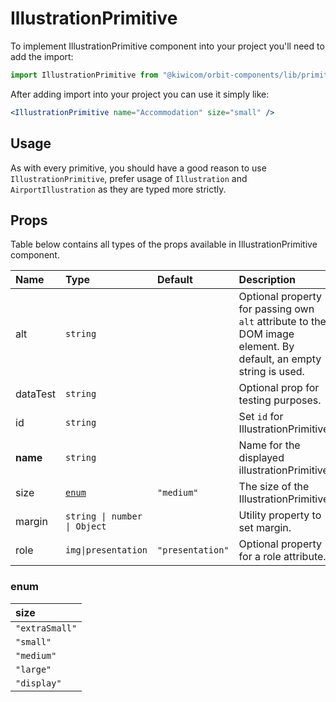 # IllustrationPrimitive

To implement IllustrationPrimitive component into your project you'll need to add the import:

```jsx
import IllustrationPrimitive from "@kiwicom/orbit-components/lib/primitives/IllustrationPrimitive";
```

After adding import into your project you can use it simply like:

```jsx
<IllustrationPrimitive name="Accommodation" size="small" />
```

## Usage

As with every primitive, you should have a good reason to use `IllustrationPrimitive`, prefer usage of `Illustration` and `AirportIllustration` as they are typed more strictly.

## Props

Table below contains all types of the props available in IllustrationPrimitive component.

| Name     | Type                         | Default          | Description                                                                                                      |
| :------- | :--------------------------- | :--------------- | :--------------------------------------------------------------------------------------------------------------- |
| alt      | `string`                     |                  | Optional property for passing own `alt` attribute to the DOM image element. By default, an empty string is used. |
| dataTest | `string`                     |                  | Optional prop for testing purposes.                                                                              |
| id       | `string`                     |                  | Set `id` for IllustrationPrimitive                                                                               |
| **name** | `string`                     |                  | Name for the displayed illustrationPrimitive.                                                                    |
| size     | [`enum`](#enum)              | `"medium"`       | The size of the IllustrationPrimitive.                                                                           |
| margin   | `string \| number \| Object` |                  | Utility property to set margin.                                                                                  |
| role     | `img\|presentation`          | `"presentation"` | Optional property for a role attribute.                                                                          |

### enum

| size           |
| :------------- |
| `"extraSmall"` |
| `"small"`      |
| `"medium"`     |
| `"large"`      |
| `"display"`    |
